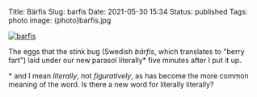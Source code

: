 Title: Bärfis
Slug: barfis
Date: 2021-05-30 15:34
Status: published
Tags: photo
image: {photo}barfis.jpg

[![barfis]({photo}barfis.jpg "barfis")]({static}/pic/barfis.jpg)

The eggs that the stink bug (Swedish _bärfis_, which translates to "berry fart")
laid under our new parasol literally\* five minutes after I put it up.

\* and I mean _literally_, not _figuratively_, as has become the more common meaning
of the word.
Is there a new word for literally literally?
